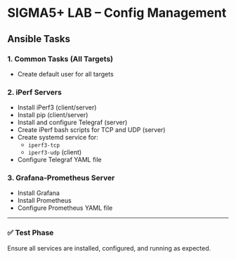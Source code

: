 # SIGMA5+ LAB – Config Management

## Ansible Tasks

### 1. Common Tasks (All Targets)
- Create default user for all targets

### 2. iPerf Servers
- Install iPerf3 (client/server)
- Install pip (client/server)
- Install and configure Telegraf (server)
- Create iPerf bash scripts for TCP and UDP (server)
- Create systemd service for:
  - `iperf3-tcp`
  - `iperf3-udp` (client)
- Configure Telegraf YAML file

### 3. Grafana-Prometheus Server
- Install Grafana
- Install Prometheus
- Configure Prometheus YAML file

---

### ✅ Test Phase
Ensure all services are installed, configured, and running as expected.

